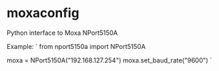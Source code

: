 # moxaconfig

Python interface to Moxa NPort5150A

Example:
`
from nport5150a import NPort5150A

moxa = NPort5150A("192.168.127.254")
moxa.set_baud_rate("9600")
`

